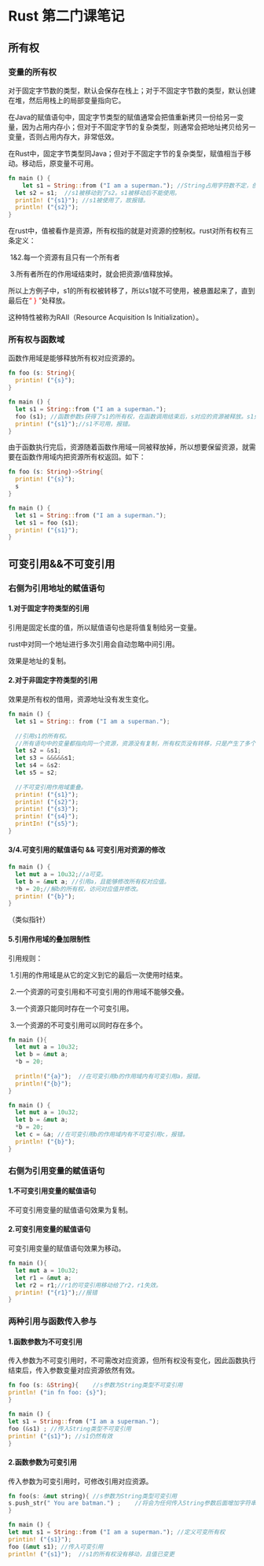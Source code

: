 # Rust 第二门课笔记



## 所有权



### 变量的所有权

对于固定字节数的类型，默认会保存在栈上；对于不固定字节数的类型，默认创建在堆，然后用栈上的局部变量指向它。

在Java的赋值语句中，固定字节类型的赋值通常会把值重新拷贝一份给另一变量，因为占用内存小；但对于不固定字节的复杂类型，则通常会把地址拷贝给另一变量，否则占用内存大，非常低效。

在Rust中，固定字节类型同Java；但对于不固定字节的复杂类型，赋值相当于移动。移动后，原变量不可用。

```rust
fn main () {
	let s1 = String::from ("I am a superman.");	//String占用字符数不定，创建在堆。左侧s1创建于栈上，然后指向右侧的String。
  let s2 = s1;	//s1被移动到了s2。s1被移动后不能使用。
  printIn! ("{s1}"); //s1被使用了，故报错。
  println! ("{s2}");
}
```



在rust中，值被看作是资源，所有权指的就是对资源的控制权。rust对所有权有三条定义：

​	1&2.每一个资源有且只有一个所有者

​	3.所有者所在的作用域结束时，就会把资源/值释放掉。



所以上方例子中，s1的所有权被转移了，所以s1就不可使用，被悬置起来了，直到最后在<font color='red'>“ } ”</font>处释放。



这种特性被称为RAII（Resource Acquisition Is Initialization）。



### 所有权与函数域

函数作用域是能够释放所有权对应资源的。

```rust
fn foo (s: String){
  printin! ("{s}");
}

fn main () {
  let s1 = String::from ("I am a superman.");
  foo (s1); //函数参数s获得了s1的所有权，在函数调用结束后，s对应的资源被释放。s1处于无效状态。
  printin! ("{s1}");//s1不可用，报错。
}
```



由于函数执行完后，资源随着函数作用域一同被释放掉，所以想要保留资源，就需要在函数作用域内把资源所有权返回。如下：

```rust
fn foo (s: String)->String{
  printin! ("{s}");
  s
}

fn main () {
  let s1 = String::from ("I am a superman.");
  let s1 = foo (s1); 
  printin! ("{s1}");
}
```



## 可变引用&&不可变引用



### 右侧为引用地址的赋值语句

#### 1.对于固定字符类型的引用

引用是固定长度的值，所以赋值语句也是将值复制给另一变量。

rust中对同一个地址进行多次引用会自动忽略中间引用。

效果是地址的复制。



#### 2.对于非固定字符类型的引用

效果是所有权的借用，资源地址没有发生变化。

```rust
fn main () {
  let s1 = String:: from ("I am a superman.");
  
  //引用s1的所有权。
  //所有语句中的变量都指向同一个资源，资源没有复制，所有权页没有转移，只是产生了多个不可用引用变量。
  let s2 = &s1;
  let s3 = &&&&&s1;
  let s4 = &s2:	
  let s5 = s2;
  
  //不可变引用作用域重叠。
  printin! ("{s1}");	
  printin! ("{s2}");
  printin! ("{s3}");
  printin! ("{s4}");
  printIn! ("{s5}");
}
```



#### 3/4.可变引用的赋值语句 && 可变引用对资源的修改

```rust
fn main () {
  let mut a = 10u32;//a可变。
  let b = &mut a; //引用a，且能够修改所有权对应值。
  *b = 20;//解b的所有权，访问对应值并修改。
  printin! ("{b}");
}
```

（类似指针）



#### 5.引用作用域的叠加限制性

引用规则：

​	1.引用的作用域是从它的定义到它的最后一次使用时结束。

​	2.一个资源的可变引用和不可变引用的作用域不能够交叠。

​	3.一个资源只能同时存在一个可变引用。

​	3.一个资源的不可变引用可以同时存在多个。

```rust
fn main (){
  let mut a = 10u32;
  let b = &mut a;
  *b = 20;
  
  println!("{a}");	//在可变引用b的作用域内有可变引用a，报错。
  println!("{b}");
}
```

```rust
fn main () {
  let mut a = 10u32;
  let b = &mut a;
  *b = 20;
  let c = &a; //在可变引用b的作用域内有不可变引用c，报错。
  println! ("{b}");
}
```



### 右侧为引用变量的赋值语句



#### 1.不可变引用变量的赋值语句

不可变引用变量的赋值语句效果为复制。



#### 2.可变引用变量的赋值语句

可变引用变量的赋值语句效果为移动。

```rust
fn main (){
  let mut a = 10u32;
  let r1 = &mut a;
  let r2 = r1;//r1的可变引用移动给了r2，r1失效。
  printin! ("{r1}");//报错
}
```



### 两种引用与函数传入参与



#### 1.函数参数为不可变引用

传入参数为不可变引用时，不可需改对应资源，但所有权没有变化，因此函数执行结束后，传入参数变量对应资源依然有效。

```rust
fn foo (s: &String){	//s参数为String类型不可变引用
println! ("in fn foo: {s}");
}

fn main () {
let s1 = String::from ("I am a superman.");
foo (&s1) ; //传入String类型不可变引用
printin! ("{s1}"); //s1仍然有效
}
```



#### 2.函数参数为可变引用

传入参数为可变引用时，可修改引用对应资源。

```rust
fn foo(s: &mut string){	//s参数为String类型可变引用
s.push_str(" You are batman.") ;	//将会为任何传入String参数后面增加字符串字面值
}

fn main () {
let mut s1 = String::from ("I am a superman."); //定义可变所有权
printin! ("{s1}");
foo (&mut s1); //传入可变引用
println! ("{s1}");	//s1的所有权没有移动，且值已变更
```





